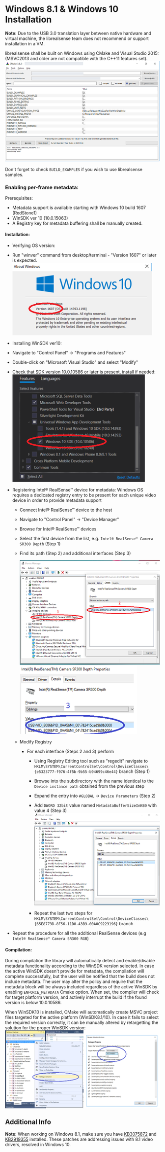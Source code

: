 # Windows 8.1 & Windows 10 Installation

**Note:** Due to the USB 3.0 translation layer between native hardware and virtual machine, the librealsense team does not recommend or support installation in a VM.

librealsense shall be built on Windows using CMake and Visual Studio 2015:  
(MSVC2013 and older are not compatible with the C++11 features set).
![Windows CMake](./img/windows_cmake.png)

Don't forget to check `BUILD_EXAMPLES` if you wish to use librealsense samples.

### Enabling per-frame metadata:
Prerequisites:
-  Metadata support is available starting with Windows 10 build 1607 (RedStone1)
- WinSDK ver 10 (10.0.15063)
- A Registry key for metadata buffering shall be manually created.  

#### Installation:
- Verifying OS version:
 - Run "winver" command from desktop/terminal - "Version 1607" or later is expected.  
 ![winver](./img/winver_Win10.png)


- Installing WinSDK ver10:
 - Navigate to "Control Panel" -> "Programs and Features"
 - Double-click on "Microsoft Visual Studio" and select "Modify"
 - Check that SDK version 10.0.10586 or later is present, install if needed:    
 ![winsdk](./img/WinSDK_10.0.10586.png)


- Registering Intel® RealSense™ device for metadata:
Windows OS requires a dedicated registry entry to be present for each unique video device in order to provide metadata support
  - Connect Intel® RealSense™ device to the host
  - Navigate to "Control Panel" -> "Device Manager"
  - Browse for Intel® RealSense™ devices
  - Select the first device from the list, e.g. `Intel® RealSense™ Camera SR300 Depth` (Step 1)
  - Find its path (Step 2) and additional interfaces (Step 3)

    ![win_dev_master_interface](./img/win_device_interface.png)
    ![win_dev_master_interface](./img/win_device_sibling_interfaces.png)
  - Modify Registry
    - For each interface (Steps 2 and 3) perform
      - Using Registry Editing tool such as "regedit" navigate to	`HKLM\SYSTEM\CurrentControlSet\Control\DeviceClasses\{e5323777-f976-4f5b-9b55-b94699c46e44}` branch (Step 1)
      - Browse into the subdirectory with the name identical to the `Device instance path` obtained from the previous step
      - Expand the entry into `#GLOBAL` -> `Device Parameters` (Step 2)
      - Add `DWORD 32bit` value named `MetadataBufferSizeInKB0` with value 4 (Step 3)
      ![win_md_reg_key](./img/win_md_reg_key.png)  

      - Repeat the last two steps for   
      `HKLM\SYSTEM\CurrentControlSet\Control\DeviceClasses\{65E8773D-8F56-11D0-A3B9-00A0C9223196}` branch
- Repeat the procedure for all the additional RealSense devices (e.g `Intel® RealSense™ Camera SR300 RGB`)

#### Compilation:

During compilation the library will automatically detect and enable/disable metadata functionality according to the WinSDK version selected.
In case the active WinSDK doesn't provide for metadata, the compilation will complete successfully, but the user will be notified that the build does not include metadata.
The user may alter the policy and require that the metadata block will be always included regardless of the active WinSDK by enabling `ENFORCE_METADATA` Cmake option.
When set, the compiler will check for target platform version, and actively interrupt the build if the found version is below 10.0.10586.

When WinSDK10 is installed, CMake will automatically create MSVC project files targeted for the active platform (WinSDK8.1/10). In case it fails to select the required version correctly, it can be manually altered by retargetting the solution for the proper WinSDK version:
![win_retarget_platform](./img/win_retarget_platform.png)



## Additional Info
**Note:** When working on Windows 8.1, make sure you have [KB3075872](https://support.microsoft.com/en-us/kb/3075872) and [KB2919355](https://support.microsoft.com/en-us/kb/2919355) installed. These patches are addressing issues with 8.1 video drivers, resolved in Windows 10.
